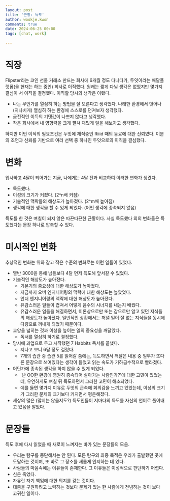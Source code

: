 ```yaml
---  
layout: post  
title: '근황: 득도'  
author: wookje.kwon  
comments: true  
date: 2024-06-25 00:00  
tags: [chat, work]  
  
---  
```


# 직장

Flipster라는 코인 선물 거래소 만드는 회사에 6개월 정도 다니다가, 두잇이라는 배달플랫폼(을 현재는 하는 중인) 회사로 이직했다. 원래는 짧게 다닐 생각은 없었지만 몇가지 결심이 서 이직을 결정했다. 이직할 당시의 생각은 이랬다.

- 나는 무언가를 열심히 하는 방법을 잘 모른다고 생각했다. 나태한 환경에서 벗어나 (지나치게) 열심히 하는 환경에 스스로를 던져보자 생각했다.
- 금전적인 이득의 기댓값이 나쁘지 않다고 생각했다.
- 작은 회사에서 내 영향력을 크게 펼쳐 재밌게 일을 해보자고 생각했다.

하지만 이번 이직의 필요조건은 두잇에 재직중인 Riiid 때의 동료에 대한 신뢰였다. 이분의 조언과 신뢰를 기반으로 여러 선택 중 하나인 두잇으로의 이직을 결심했다.

# 변화

입사하고 4달이 되어가는 지금, 나에게는 4달 전과 비교하여 이러한 변화가 생겼다.

- 득도했다.
- 이성의 크기가 커졌다. (2^n배 커짐)
- 기술적인 맥락들의 해상도가 높아졌다. (2^m배 높아짐)
- 생각에 대한 생각을 할 수 있게 되었다. (어떤 생각에 종속되지 않음)

득도를 한 것은 며칠이 되지 않은 따끈따끈한 근황이다. 사실 득도했다 외의 변화들은 득도했다는 문장 하나로 압축할 수 있다.

# 미시적인 변화

추상적인 변화는 위와 같고 작은 수준의 변화로는 이런 일들이 있었다.

- 열반 3000을 통해 남들보다 4달 먼저 득도해 앞서갈 수 있었다.
- 기술적인 해상도가 높아졌다.
    - 기본기의 중요성에 대한 해상도가 높아졌다.
    - 지금까지 오버 엔지니어링의 맥락에 대한 해상도는 높았었다.
    - 언더 엔지니어링의 맥락에 대한 해상도가 높아졌다.
    - 유감스러운 일들이 겹쳐서 어떻게 음수의 시너지를 내는지 배웠다.
    - 유감스러운 일들을 해결하면서, 이론상으로만 또는 감으로만 알고 있던 지식들의 해상도가 높아졌다. 일반적인 상황에서는 꺼낼 일이 잘 없는 지식들을 동시에 다량으로 꺼내게 되었기 때문이다.
- 교양을 넓히는 것과 이성을 높이는 일의 중요성을 깨달았다.
    - 독서를 열심히 하기로 결정했다.
- 당시에 과업으로 두고 시작했던 7 Habbits 독서를 끝냈다.
    - 지나고 보니 6달 정도 걸렸다.
    - 7개의 습관 중 습관 5를 읽어갈 쯤에는, 득도하면서 깨달은 내용 중 일부가 또다른 문장으로 쓰여있다는 생각이 들었고 읽는 속도가 기하급수적으로 빨라졌다.
- 어딘가에 종속된 생각을 하지 않을 수 있게 되었다.
    - '난 OO한 환경에 영원히 종속되어 살아가는 사람인가?'에 대한 고민이 있었는데, 우연하게도 며칠 뒤 득도하면서 그러한 고민이 해소되었다.
    - 예를 들면 몇가지 이유로 두잇의 근속에 회의감을 느끼고 있었는데, 이성의 크기가 그러한 문제의 크기보다 커지면서 평온해졌다.
- 세상의 많은 (많지는 않을지도?) 득도인들이 저마다의 득도를 자신의 언어로 풀어내고 있음을 알았다.

# 문장들

득도 후에 다시 읽었을 때 새로이 느껴지는 바가 있는 문장들의 모음.

- 우리는 탐구를 중단해서는 안 된다. 모든 탐구의 최종 목적은 우리가 출발했던 곳에 도달하는 것이며, 또 바로 그 장소를 새롭게 인지하는 데 있다.
- 사람들의 마음속에는 이유들이 존재한다. 그 이유들은 이성적으로 판단하기 어렵다.
- 신은 죽었다.
- 자유란 자기 책임에 대한 의지를 갖는 것이다.
- 대중을 구원하려고 노력하는 것보다 문제가 있는 한 사람에게 전념하는 것이 보다 고귀한 일이다.
